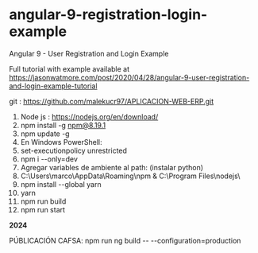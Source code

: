 # angular-9-registration-login-example

Angular 9 - User Registration and Login Example

Full tutorial with example available at https://jasonwatmore.com/post/2020/04/28/angular-9-user-registration-and-login-example-tutorial

git : https://github.com/malekucr97/APLICACION-WEB-ERP.git

1. Node js : https://nodejs.org/en/download/
2. npm install -g npm@8.19.1
3. npm update -g
4. En Windows PowerShell:
4. set-executionpolicy unrestricted
5. npm i --only=dev
6. Agregar variables de ambiente al path: (instalar python)
7. C:\Users\marco\AppData\Roaming\npm & C:\Program Files\nodejs\
6. npm install --global yarn
6. yarn
8. npm run build
7. npm run start


**2024**

PÚBLICACIÓN CAFSA: npm run ng build -- --configuration=production
